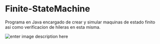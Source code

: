 # Finite-StateMachine
Programa en Java encargado de crear y simular maquinas de estado finito asi como verificacion de hileras en esta misma.

![enter image description here](https://lh3.googleusercontent.com/G26kcZJYjmYr9GsUbYRfucmZCiN7aZq1AeKuSAzYdI79ZCMOhjnh4ZGg65qqgMIXc2OB4COCq0wm)
